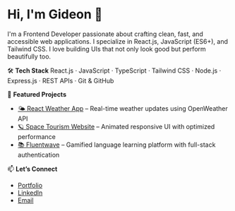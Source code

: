 # Hi, I'm Gideon 👋

I'm a Frontend Developer passionate about crafting clean, fast, and accessible web applications. I specialize in React.js, JavaScript (ES6+), and Tailwind CSS. I love building UIs that not only look good but perform beautifully too.

🛠️ **Tech Stack**
React.js · JavaScript · TypeScript · Tailwind CSS · Node.js · Express.js · REST APIs · Git & GitHub

🚀 **Featured Projects**
- [🌤️ React Weather App](https://gideon-cameron.github.io/React-Weather-App/) – Real-time weather updates using OpenWeather API
- [🪐 Space Tourism Website](https://space-tourism-main1.netlify.app/) – Animated responsive UI with optimized performance
- [📚 Fluentwave](https://fluentwave-beta.netlify.app/) – Gamified language learning platform with full-stack authentication

📫 **Let’s Connect**
- [Portfolio](https://gideons-work-portfolio.netlify.app/)
- [LinkedIn](https://www.linkedin.com/in/gideon-cameron-335801263/)
- [Email](gideonwork20@gmail.com)
